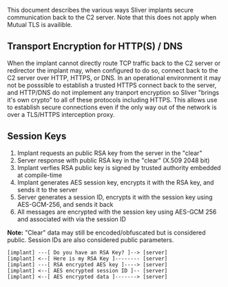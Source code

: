 This document describes the various ways Sliver implants secure communication back to the C2 server. Note that this does not apply when Mutual TLS is availible.

## Transport Encryption for HTTP(S) / DNS

When the implant cannot directly route TCP traffic back to the C2 server or redirector the implant may, when configured to do so, connect back to the C2 server over HTTP, HTTPS, or DNS. In an operational environment it may not be posssible to establish a trusted HTTPS connect back to the server, and HTTP/DNS do not implement any tranport encryption so Sliver "brings it's own crypto" to all of these protocols including HTTPS. This allows use to establish secure connections even if the only way out of the network is over a TLS/HTTPS interception proxy.

## Session Keys

1. Implant requests an public RSA key from the server in the "clear"
2. Server response with public RSA key in the "clear" (X.509 2048 bit)
3. Implant verfies RSA public key is signed by trusted authority embedded at compile-time
4. Implant generates AES session key, encrypts it with the RSA key, and sends it to the server
5. Server generates a session ID, encrypts it with the session key using AES-GCM-256, and sends it back
6. All messages are encrypted with the session key using AES-GCM 256 and associated with via the session ID

__Note:__ "Clear" data may still be encoded/obfuscated but is considered public. Session IDs are also considered public parameters.

```
[implant] ---[ Do you have an RSA Key? ]--> [server]
[implant] <--[ Here is my RSA Key ]-------- [server]
[implant] ---[ RSA encrypted AES key ]----> [server]
[implant] <--[ AES encrypted session ID ]-- [server]
[implant] <--[ AES encrypted data ]-------> [server]
```